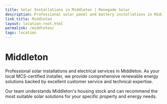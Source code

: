 ```yaml
---
title: Solar Installations in Middleton | Renegade Solar
description: Professional solar panel and battery installations in Middleton. Local MCS-certified installer with comprehensive electrical services and outstanding reviews.
link_title: Middleton
layout: location-root.html
permalink: /middleton/
tags: location
---
```


# Middleton

Professional solar installations and electrical services in Middleton. As your local MCS-certified installer, we provide comprehensive renewable energy solutions backed by excellent customer service and technical expertise.

Our team understands Middleton's housing stock and can recommend the most suitable solar solutions for your specific property and energy needs.